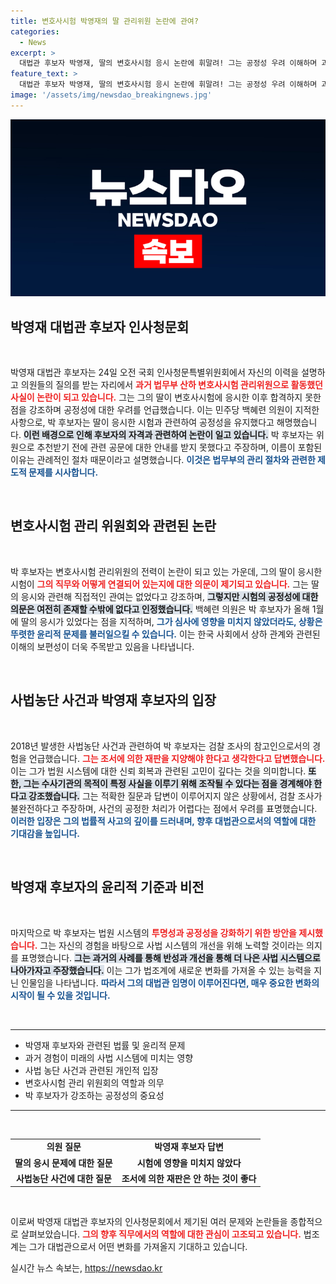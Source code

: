 ```yaml
---
title: 변호사시험 박영재의 딸 관리위원 논란에 관여?
categories:
  - News
excerpt: >
  대법관 후보자 박영재, 딸의 변호사시험 응시 논란에 휘말려! 그는 공정성 우려 이해하며 과거 법무부 역할에서의 제도적 문제도 언급. 사법농단 사건 경험 고백과 함께 위원 추천 과정의 불찰을 시인했다. 
feature_text: >
  대법관 후보자 박영재, 딸의 변호사시험 응시 논란에 휘말려! 그는 공정성 우려 이해하며 과거 법무부 역할에서의 제도적 문제도 언급. 사법농단 사건 경험 고백과 함께 위원 추천 과정의 불찰을 시인했다. 
image: '/assets/img/newsdao_breakingnews.jpg'
---
```


<p><img src="/assets/img/newsdao_breakingnews.jpg" alt="flaretime 속보" /></p>

<h2 data-ke-size="size26">박영재 대법관 후보자 인사청문회</h2>

<p data-ke-size="size16">&nbsp;</p>

<p>박영재 대법관 후보자는 24일 오전 국회 인사청문특별위원회에서 자신의 이력을 설명하고 의원들의 질의를 받는 자리에서 <b><span style="color: #ee2323;">과거 법무부 산하 변호사시험 관리위원으로 활동했던 사실이 논란이 되고 있습니다.</span></b> 그는 그의 딸이 변호사시험에 응시한 이후 합격하지 못한 점을 강조하며 공정성에 대한 우려를 언급했습니다. 이는 민주당 백혜련 의원이 지적한 사항으로, 박 후보자는 딸이 응시한 시험과 관련하여 공정성을 유지했다고 해명했습니다. <b><span style="background-color: #21538527;">이런 배경으로 인해 후보자의 자격과 관련하여 논란이 일고 있습니다.</span></b> 박 후보자는 위원으로 추천받기 전에 관련 공문에 대한 안내를 받지 못했다고 주장하며, 이름이 포함된 이유는 관례적인 절차 때문이라고 설명했습니다. <b><span style="color: #1a5490;">이것은 법무부의 관리 절차와 관련한 제도적 문제를 시사합니다.</span></b></p></p>

<p data-ke-size="size16">&nbsp;</p>

<h2 data-ke-size="size26">변호사시험 관리 위원회와 관련된 논란</h2>

<p data-ke-size="size16">&nbsp;</p>

<p>박 후보자는 변호사시험 관리위원의 전력이 논란이 되고 있는 가운데, 그의 딸이 응시한 시험이 <b><span style="color: #ee2323;">그의 직무와 어떻게 연결되어 있는지에 대한 의문이 제기되고 있습니다.</span></b> 그는 딸의 응시와 관련해 직접적인 관여는 없었다고 강조하며, <b><span style="background-color: #21538527;">그렇지만 시험의 공정성에 대한 의문은 여전히 존재할 수밖에 없다고 인정했습니다.</span></b> 백혜련 의원은 박 후보자가 올해 1월에 딸의 응시가 있었다는 점을 지적하며, <b><span style="color: #1a5490;">그가 심사에 영향을 미치지 않았더라도, 상황은 뚜렷한 윤리적 문제를 불러일으킬 수 있습니다.</span></b> 이는 한국 사회에서 상하 관계와 관련된 이해의 보편성이 더욱 주목받고 있음을 나타냅니다.</p></p>

<p data-ke-size="size16">&nbsp;</p>

<h2 data-ke-size="size26">사법농단 사건과 박영재 후보자의 입장</h2>

<p data-ke-size="size16">&nbsp;</p>

<p>2018년 발생한 사법농단 사건과 관련하여 박 후보자는 검찰 조사의 참고인으로서의 경험을 언급했습니다. <b><span style="color: #ee2323;">그는 조서에 의한 재판을 지양해야 한다고 생각한다고 답변했습니다.</span></b> 이는 그가 법원 시스템에 대한 신뢰 회복과 관련된 고민이 깊다는 것을 의미합니다. <b><span style="background-color: #21538527;">또한, 그는 수사기관의 목적이 특정 사실을 이루기 위해 조작될 수 있다는 점을 경계해야 한다고 강조했습니다.</span></b> 그는 적확한 질문과 답변이 이루어지지 않은 상황에서, 검찰 조사가 불완전하다고 주장하며, 사건의 공정한 처리가 어렵다는 점에서 우려를 표명했습니다. <b><span style="color: #1a5490;">이러한 입장은 그의 법률적 사고의 깊이를 드러내며, 향후 대법관으로서의 역할에 대한 기대감을 높입니다.</span></b></p></p>

<p data-ke-size="size16">&nbsp;</p>

<h2 data-ke-size="size26">박영재 후보자의 윤리적 기준과 비전</h2>

<p data-ke-size="size16">&nbsp;</p>

<p>마지막으로 박 후보자는 법원 시스템의 <b><span style="color: #ee2323;">투명성과 공정성을 강화하기 위한 방안을 제시했습니다.</span></b> 그는 자신의 경험을 바탕으로 사법 시스템의 개선을 위해 노력할 것이라는 의지를 표명했습니다. <b><span style="background-color: #21538527;">그는 과거의 사례를 통해 반성과 개선을 통해 더 나은 사법 시스템으로 나아가자고 주장했습니다.</span></b> 이는 그가 법조계에 새로운 변화를 가져올 수 있는 능력을 지닌 인물임을 나타냅니다. <b><span style="color: #1a5490;">따라서 그의 대법관 임명이 이루어진다면, 매우 중요한 변화의 시작이 될 수 있을 것입니다.</span></b></p></p>

<p data-ke-size="size16">&nbsp;</p>

<hr>

<ul>
    <li>박영재 후보자와 관련된 법률 및 윤리적 문제</li>
    <li>과거 경험이 미래의 사법 시스템에 미치는 영향</li>
    <li>사법 농단 사건과 관련된 개인적 입장</li>
    <li>변호사시험 관리 위원회의 역할과 의무</li>
    <li>박 후보자가 강조하는 공정성의 중요성</li>
</ul>

<hr>

<p data-ke-size="size16">&nbsp;</p>

<table style="width: 100%; border-collapse: collapse;">
    <tbody>
        <tr>
            <td style="text-align: center; height: 17px;"><b>의원 질문</b></td>
            <td style="text-align: center; height: 17px;"><b>박영재 후보자 답변</b></td>
        </tr>
        <tr>
            <td style="text-align: center; height: 17px;"><b>딸의 응시 문제에 대한 질문</b></td>
            <td style="text-align: center; height: 17px;"><b>시험에 영향을 미치지 않았다</b></td>
        </tr>
        <tr>
            <td style="text-align: center; height: 17px;"><b>사법농단 사건에 대한 질문</b></td>
            <td style="text-align: center; height: 17px;"><b>조서에 의한 재판은 안 하는 것이 좋다</b></td>
        </tr>
    </tbody>
</table>

<p data-ke-size="size16">&nbsp;</p> 

<p>이로써 박영재 대법관 후보자의 인사청문회에서 제기된 여러 문제와 논란들을 종합적으로 살펴보았습니다. <b><span style="color: #ee2323;">그의 향후 직무에서의 역할에 대한 관심이 고조되고 있습니다.</span></b> 법조계는 그가 대법관으로서 어떤 변화를 가져올지 기대하고 있습니다.</p>
실시간 뉴스 속보는, <a href="https://newsdao.kr" rel="dofollow">https://newsdao.kr</a>


